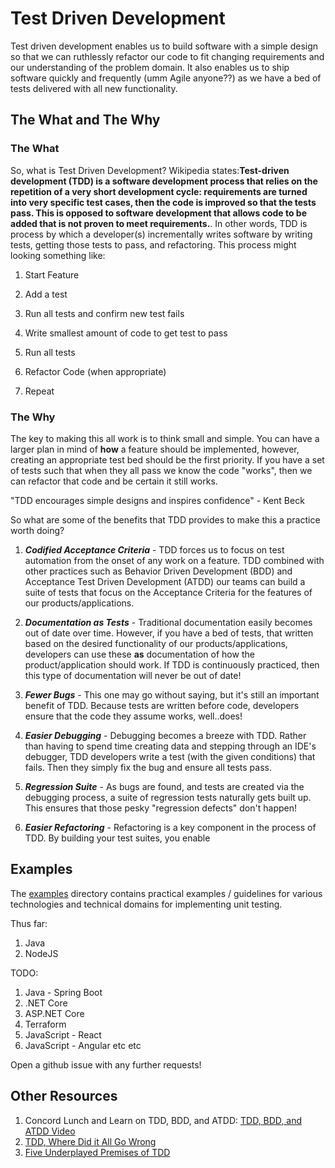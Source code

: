 # Test Driven Development

Test driven development enables us to build software with a simple design so that we can ruthlessly refactor our code to fit changing requirements and our understanding of the problem domain. It also enables us to ship software quickly and frequently (umm Agile anyone??) as we have a bed of tests delivered with all new functionality.

## The What and The Why

### The What

So, what is Test Driven Development? Wikipedia states: **​​Test-driven development (TDD) is a software development process that relies on the repetition of a very short development cycle: requirements are turned into very specific test cases, then the code is improved so that the tests pass. This is opposed to software development that allows code to be added that is not proven to meet requirements.**. In other words, TDD is process by which a developer(s) incrementally writes software by writing tests, getting those tests to pass, and refactoring. This process might looking something like:

1. Start Feature​

2. Add a test​

3. Run all tests and confirm new test fails​

4. Write smallest amount of code to get test to pass​

5. Run all tests​

6. Refactor Code (when appropriate)

7. Repeat

### The Why

The key to making this all work is to think small and simple. You can have a larger plan in mind of **how** a feature should be implemented, however, creating an appropriate test bed should be the first priority. If you have a set of tests such that when they all pass we know the code "works", then we can refactor that code and be certain it still works.

"TDD encourages simple designs and inspires confidence" - Kent Beck

So what are some of the benefits that TDD provides to make this a practice worth doing?

1. ***Codified Acceptance Criteria*** - TDD forces us to focus on test automation from the onset of any work on a feature. TDD combined with other practices such as Behavior Driven Development (BDD) and Acceptance Test Driven Development (ATDD) our teams can build a suite of tests that focus on the Acceptance Criteria for the features of our products/applications.

2. ***Documentation as Tests*** - Traditional documentation easily becomes out of date over time. However, if you have a bed of tests, that written based on the desired functionality of our products/applications, developers can use these **as** documentation of how the product/application should work. If TDD is continuously practiced, then this type of documentation will never be out of date!

3. ***Fewer Bugs*** - This one may go without saying, but it's still an important benefit of TDD. Because tests are written before code, developers ensure that the code they assume works, well..does!

4. ***Easier Debugging*** - Debugging becomes a breeze with TDD. Rather than having to spend time creating data and stepping through an IDE's debugger, TDD developers write a test (with the given conditions) that fails. Then they simply fix the bug and ensure all tests pass.

5. ***Regression Suite*** - As bugs are found, and tests are created via the debugging process, a suite of regression tests naturally gets built up. This ensures that those pesky "regression defects" don't happen!

6. ***Easier Refactoring*** - Refactoring is a key component in the process of TDD. By building your test suites, you enable 

## Examples

The [examples](examples) directory contains practical examples / guidelines for various technologies and technical domains for implementing unit testing.

Thus far:

1. Java
2. NodeJS

TODO:

1. Java - Spring Boot
2. .NET Core
3. ASP.NET Core
4. Terraform
5. JavaScript - React
6. JavaScript - Angular
etc
etc

Open a github issue with any further requests!

## Other Resources

1. Concord Lunch and Learn on TDD, BDD, and ATDD: [TDD, BDD, and ATDD Video](https://concordusa1.sharepoint.com/Shared%20Documents/Forms/AllItems.aspx?sortField=Created&isAscending=false&id=%2FShared%20Documents%2FDelivery%20%282020%29%2FConcord%20Lunch%20%26%20Learns%2FLunch%20%26%20Learns%20%28All%29%2FLunch%20and%20Learn%20Videos%2FTDD%2C%20BDD%20ATDD%20Andrew%20Larsen%2006262020%2Emp4&parent=%2FShared%20Documents%2FDelivery%20%282020%29%2FConcord%20Lunch%20%26%20Learns%2FLunch%20%26%20Learns%20%28All%29%2FLunch%20and%20Learn%20Videos)
2. [TDD, Where Did it All Go Wrong](https://www.youtube.com/embed/EZ05e7EMOLM)
3. [Five Underplayed Premises of TDD](https://www.geepawhill.org/2018/01/18/five-underplayed-premises-of-tdd-2/)
